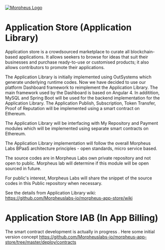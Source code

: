 [![Morpheus Logo](https://avatars1.githubusercontent.com/u/34614083?s=200&amp;v=4)](http://morpheuslabs.io/)

# Application Store (Application Library)
Application store is a crowdsourced marketplace to curate all blockchain-based applications. It allows
seekers to browse for ideas that suit their businesses and purchase ready-to-use or customised
products; it also allows contributors to promote their applications.

The Application Library is initially implemented using OutSystems which generate underlying runtime codes. Now we have decided to use our platform Dashboard framework to reimplement the Application Library. The main framework used by the Dashboard is based on Angular 4. In additition, MySQL and Spring Boot will be used for the backend implementation for the Application Library. The Application Publish, Subscription, Token Transfer, Proof of Reputation will be implemented using a smart contract on Ethereum.

The Application Library will be interfacing with My Repository and Payment modules which will be implemented using separate smart contracts on Ethereum.

The Application Library implementation will follow the overall Morpheus Labs BPaaS architecture principles - open standards, micro service based.

The source codes are in Morpheus Labs own private repository and not open to public. Morpheus lab will determine if this module will be open sourced in future.

For public's interest, Morpheus Labs will share the snippet of the source codes in this Public repository when necessary.

See the details from Application Library wiki: https://github.com/Morpheuslabs-io/morpheus-app-store/wiki

# Application Store IAB (In App Billing)

The smart contract development is actually in progress . Here some initial version concept https://github.com/Morpheuslabs-io/morpheus-app-store/tree/master/deploy/contracts
